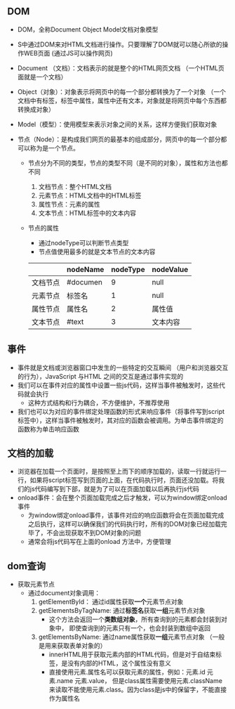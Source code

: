 ## DOM

- DOM，全称Document Object Model文档对象模型

- S中通过DOM来对HTML文档进行操作。只要理解了DOM就可以随心所欲的操作WEB页面 (通过JS可以操作网页)

- Document （文档）：文档表示的就是整个的HTML网页文档 （一个HTML页面就是一个文档）

- Object（对象）：对象表示将网页中的每一个部分都转换为了一个对象 （一个文档中有标签，标签中属性，属性中还有文本，对象就是将网页中每个东西都转换成对象）

- Model（模型）：使用模型来表示对象之间的关系，这样方便我们获取对象 

- 节点（Node）：是构成我们网页的最基本的组成部分，网页中的每一个部分都可以称为是一个节点。

  - 节点分为不同的类型，节点的类型不同（是不同的对象），属性和方法也都不同

    1. 文档节点：整个HTML文档
    2. 元素节点：HTML文档中的HTML标签
    3. 属性节点：元素的属性
    4. 文本节点：HTML标签中的文本内容

  - 节点的属性

    - 通过nodeType可以判断节点类型
    - 节点值使用最多的就是文本节点的文本内容

    |          | nodeName | nodeType | nodeValue |
    | -------- | -------- | -------- | --------- |
    | 文档节点 | #documen | 9        | null      |
    | 元素节点 | 标签名   | 1        | null      |
    | 属性节点 | 属性名   | 2        | 属性值    |
    | 文本节点 | #text    | 3        | 文本内容  |

## 事件

- 事件就是文档或浏览器窗口中发生的一些特定的交互瞬间 （用户和浏览器交互的行为），JavaScript 与HTML 之间的交互是通过事件实现的
- 我们可以在事件对应的属性中设置一些js代码，这样当事件被触发时，这些代码就会执行
  - 这种方式结构和行为耦合，不方便维护，不推荐使用
- 我们也可以为对应的事件绑定处理函数的形式来响应事件（将事件写到script标签中），这样当事件被触发时，其对应的函数会被调用。为单击事件绑定的函数称为单击响应函数

## 文档的加载

- 浏览器在加载一个页面时，是按照至上而下的顺序加载的，读取一行就运行一行，如果将script标签写到页面的上面，在代码执行时，页面还没加载。将我们的js代码编写到下部，就是为了可以在页面加载以后再执行js代码
- onload事件：会在整个页面加载完成之后才触发，可以为window绑定onload事件
  - 为window绑定onload事件，该事件对应的响应函数将会在页面加载完成之后执行，这样可以确保我们的代码执行时，所有的DOM对象已经加载完毕了，不会出现获取不到DOM对象的问题
  - 通常会将js代码写在上面的onload 方法中，方便管理

## dom查询

- 获取元素节点
  - 通过document对象调用：
    1. getElementById： 通过id属性获取**一个**元素节点对象
    2. getElementsByTagName: 通过**标签名**获取**一组**元素节点对象
       - 这个方法会返回一个**类数组对象**，所有查询到的元素都会封装到对象中， 即使查询到的元素只有一个，也会封装到数组中返回
    3. getElementsByName: 通过name属性获取**一组**元素节点对象 （一般是用来获取表单对象的）
       - innerHTML用于获取元素内部的HTML代码，但是对于自结束标签，是没有内部的HTML，这个属性没有意义
       - 直接使用元素.属性名可以获取元素的属性，例如：元素.id 元素.name 元素.value， 但是class属性需要使用元素.className来读取不能使用元素.class。因为class是js中的保留字，不能直接作为属性名